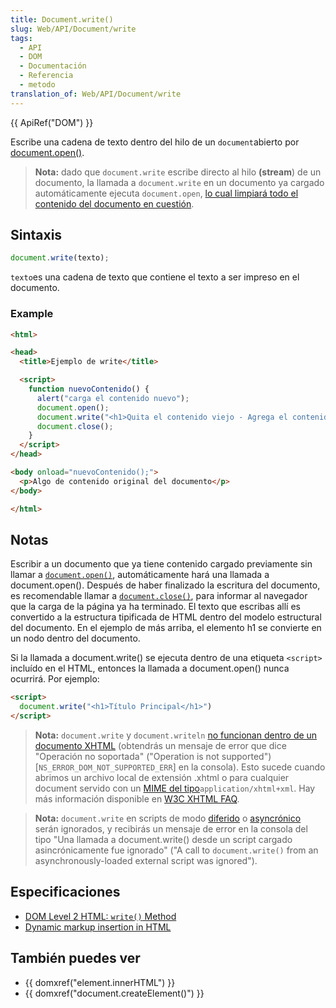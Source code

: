 ```yaml
---
title: Document.write()
slug: Web/API/Document/write
tags:
  - API
  - DOM
  - Documentación
  - Referencia
  - metodo
translation_of: Web/API/Document/write
---
```

{{ ApiRef("DOM") }}

Escribe una cadena de texto dentro del hilo de un `document`abierto por [document.open()](/es/docs/Web/API/document.open).

> **Nota:** dado que `document.write` escribe directo al hilo **(stream**) de un documento, la llamada a `document.write` en un documento ya cargado automáticamente ejecuta `document.open`, [lo cual limpiará todo el contenido del documento en cuestión](/es/docs/Web/API/document.open#Notes).

## Sintaxis

```js
document.write(texto);
```

`texto`es una cadena de texto que contiene el texto a ser impreso en el documento.

### Example

```html
<html>

<head>
  <title>Ejemplo de write</title>

  <script>
    function nuevoContenido() {
      alert("carga el contenido nuevo");
      document.open();
      document.write("<h1>Quita el contenido viejo - Agrega el contenido nuevo!</h1>");
      document.close();
    }
  </script>
</head>

<body onload="nuevoContenido();">
  <p>Algo de contenido original del documento</p>
</body>

</html>
```

## Notas

Escribir a un documento que ya tiene contenido cargado previamente sin llamar a [`document.open()`](/es/docs/Web/API/document.open), automáticamente hará una llamada a document.open(). Después de haber finalizado la escritura del documento, es recomendable llamar a [`document.close()`](/es/docs/Web/API/document.close), para informar al navegador que la carga de la página ya ha terminado. El texto que escribas allí es convertido a la estructura tipificada de HTML dentro del modelo estructural del documento. En el ejemplo de más arriba, el elemento h1 se convierte en un nodo dentro del documento.

Si la llamada a document.write() se ejecuta dentro de una etiqueta `<script>` incluído en el HTML, entonces la llamada a document.open() nunca ocurrirá. Por ejemplo:

```html
<script>
  document.write("<h1>Título Principal</h1>")
</script>
```

> **Nota:** `document.write` y `document.writeln` [no funcionan dentro de un documento XHTML](/es/docs/Archive/Web/Writing_JavaScript_for_HTML) (obtendrás un mensaje de error que dice "Operación no soportada" ("Operation is not supported") [`NS_ERROR_DOM_NOT_SUPPORTED_ERR`] en la consola). Esto sucede cuando abrimos un archivo local de extensión .xhtml o para cualquier document servido con un [MIME del tipo](/es/docs/Glossary/MIME_type)`application/xhtml+xml`. Hay más información disponible en [W3C XHTML FAQ](http://www.w3.org/MarkUp/2004/xhtml-faq#docwrite).

> **Nota:** `document.write` en scripts de modo [diferido](/es/docs/Web/HTML/Element/script#attr-defer) o [asyncrónico](/es/docs/Web/HTML/Element/script#attr-async) serán ignorados, y recibirás un mensaje de error en la consola del tipo "Una llamada a document.write() desde un script cargado asincrónicamente fue ignorado" ("A call to `document.write()` from an asynchronously-loaded external script was ignored").

## Especificaciones

- [DOM Level 2 HTML: `write()` Method](http://www.w3.org/TR/DOM-Level-2-HTML/html.html#ID-75233634)
- [Dynamic markup insertion in HTML](http://www.w3.org/TR/2011/WD-html5-author-20110705/apis-in-html-documents.html#dynamic-markup-insertion)

## También puedes ver

- {{ domxref("element.innerHTML") }}
- {{ domxref("document.createElement()") }}
